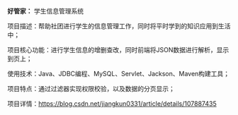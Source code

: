 **好管家：**
学生信息管理系统

项目描述：帮助社团进行学生的信息管理工作，同时将平时学到的知识应用到生活中；

项目核心功能：进行学生信息的增删查改，同时前端将JSON数据进行解析，显示到页上；

使用技术：Java、JDBC编程、MySQL、Servlet、Jackson、Maven构建工具；

项目特点：通过过滤器实现权限校验，以及数据的分页显示；

项目详情：https://blog.csdn.net/jiangkun0331/article/details/107887435

